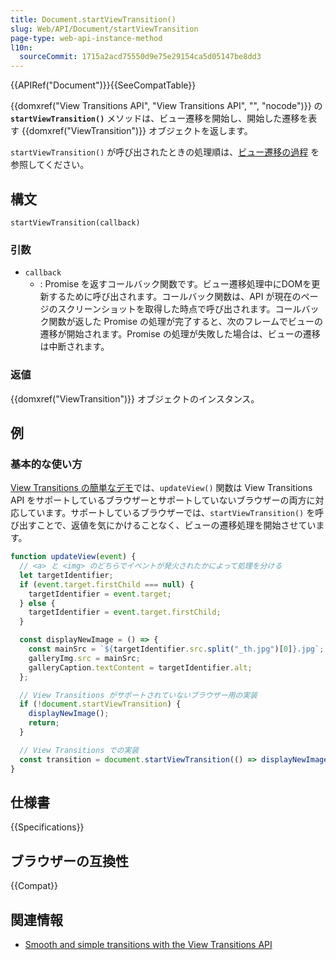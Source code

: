 ```yaml
---
title: Document.startViewTransition()
slug: Web/API/Document/startViewTransition
page-type: web-api-instance-method
l10n:
  sourceCommit: 1715a2acd75550d9e75e29154ca5d05147be8dd3
---
```


{{APIRef("Document")}}{{SeeCompatTable}}

{{domxref("View Transitions API", "View Transitions API", "", "nocode")}} の **`startViewTransition()`** メソッドは、ビュー遷移を開始し、開始した遷移を表す {{domxref("ViewTransition")}} オブジェクトを返します。

`startViewTransition()` が呼び出されたときの処理順は、[ビュー遷移の過程](/ja/docs/Web/API/View_Transitions_API#ビュー遷移の過程) を参照してください。

## 構文

```js-nolint
startViewTransition(callback)
```

### 引数

- `callback`
  - : Promise を返すコールバック関数です。ビュー遷移処理中にDOMを更新するために呼び出されます。コールバック関数は、API が現在のページのスクリーンショットを取得した時点で呼び出されます。コールバック関数が返した Promise の処理が完了すると、次のフレームでビューの遷移が開始されます。Promise の処理が失敗した場合は、ビューの遷移は中断されます。

### 返値

{{domxref("ViewTransition")}} オブジェクトのインスタンス。

## 例

### 基本的な使い方

[View Transitions の簡単なデモ](https://mdn.github.io/dom-examples/view-transitions/)では、`updateView()` 関数は View Transitions API をサポートしているブラウザーとサポートしていないブラウザーの両方に対応しています。サポートしているブラウザーでは、`startViewTransition()` を呼び出すことで、返値を気にかけることなく、ビューの遷移処理を開始させています。

```js
function updateView(event) {
  // <a> と <img> のどちらでイベントが発火されたかによって処理を分ける
  let targetIdentifier;
  if (event.target.firstChild === null) {
    targetIdentifier = event.target;
  } else {
    targetIdentifier = event.target.firstChild;
  }

  const displayNewImage = () => {
    const mainSrc = `${targetIdentifier.src.split("_th.jpg")[0]}.jpg`;
    galleryImg.src = mainSrc;
    galleryCaption.textContent = targetIdentifier.alt;
  };

  // View Transitions がサポートされていないブラウザー用の実装
  if (!document.startViewTransition) {
    displayNewImage();
    return;
  }

  // View Transitions での実装
  const transition = document.startViewTransition(() => displayNewImage());
}
```

## 仕様書

{{Specifications}}

## ブラウザーの互換性

{{Compat}}

## 関連情報

- [Smooth and simple transitions with the View Transitions API](https://developer.chrome.com/docs/web-platform/view-transitions/)
